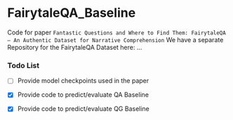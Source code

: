 # FairytaleQA_Baseline
Code for paper ```Fantastic Questions and Where to Find Them: FairytaleQA— An Authentic Dataset for Narrative Comprehension```
We have a separate Repository for the FairytaleQA Dataset here: ...

### Todo List
- [ ] Provide model checkpoints used in the paper
- [x] Provide code to predict/evaluate QA Baseline
- [x] Provide code to predict/evaluate QG Baseline


